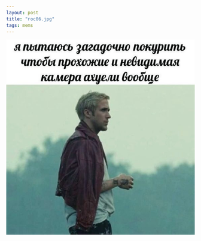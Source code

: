 ```yaml
---
layout: post
title: "гос06.jpg"
tags: mems
---
```


![Alt text](/assets/img/mems/gosling/06.jpg "a title")
